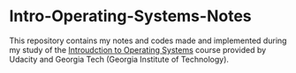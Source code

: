# Intro-Operating-Systems-Notes
This repository contains my notes and codes made and implemented during my study of the [Introudction to Operating Systems](https://www.udacity.com/course/introduction-to-operating-systems--ud923) course provided by Udacity and Georgia Tech (Georgia Institute of Technology).
